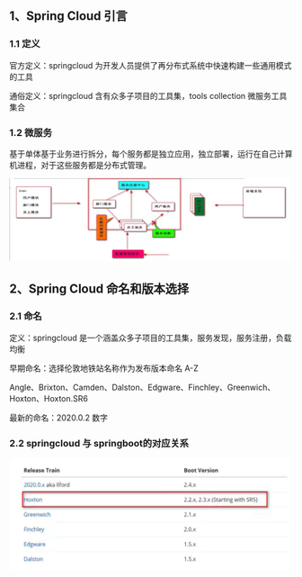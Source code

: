 ## 1、Spring Cloud 引言

### 1.1 定义

官方定义：springcloud 为开发人员提供了再分布式系统中快速构建一些通用模式的工具

通俗定义：springcloud 含有众多子项目的工具集，tools collection 微服务工具集合

### 1.2 微服务

基于单体基于业务进行拆分，每个服务都是独立应用，独立部署，运行在自己计算机进程，对于这些服务都是分布式管理。

![image-20210928094049435](./images/image-20210928094049435.png)

## 2、Spring Cloud 命名和版本选择

### 2.1 命名

定义：springcloud 是一个涵盖众多子项目的工具集，服务发现，服务注册，负载均衡

早期命名：选择伦敦地铁站名称作为发布版本命名 A-Z

Angle、Brixton、Camden、Dalston、Edgware、Finchley、Greenwich、Hoxton、Hoxton.SR6

最新的命名：2020.0.2 数字

### 2.2 springcloud 与 springboot的对应关系

![image-20210928094513852](./images/image-20210928094513852.png)